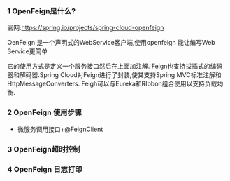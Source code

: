 ### 1 OpenFeign是什么?

官网:https://spring.io/projects/spring-cloud-openfeign

OenFeign 是一个声明式的WebService客户端,使用openfeign 能让编写Web Service更简单

它的使用方式是定义一个服务接口然后在上面加注解. Feign也支持拔插式的编码器和解码器.Spring Cloud对Feign进行了封装,使其支持Spring MVC标准注解和HttpMessageConverters. Feigh可以与Eureka和RIbbon组合使用以支持负载均衡.

### 2 OpenFeign 使用步骤

* 微服务调用接口+@FeignClient

### 3 OpenFeign超时控制

### 4 OpenFeign 日志打印